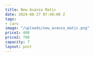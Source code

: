 ```yaml
---
title: New Avanza Matic
date: 2024-08-27 07:49:00 Z
tags:
- cars
image: "/uploads/new_avanza_matic.png"
price1: 400
price2: 700
capacity: 7
layout: post
---
```


